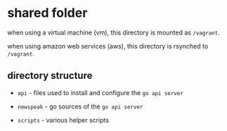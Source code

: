 shared folder
=============

when using a virtual machine (vm), this directory is mounted as `/vagrant`.

when using amazon web services (aws), this directory is rsynched to `/vagrant`.

directory structure
-------------------

 * `api` - files used to install and configure the `go api server`

 * `newspeak` - go sources of the `go api server`

 * `scripts` - various helper scripts
